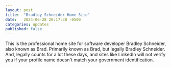 ```yaml
---
layout: post
title:  "Bradley Schneider Home Site"
date:   2024-06-28 20:17:38 -0500
categories: updates
published: false
---
```


This is the professional home site for software developer
Bradley Schneider, also known as Brad. Primarily known as 
Brad, but legally Bradley Schneider. And, legally counts for
a lot these days, and sites like LinkedIn will not verify 
you if your profile name doesn't match your government 
identification.
